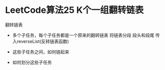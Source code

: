 # LeetCode算法25 K个一组翻转链表

翻转链表
- 多个子任务，每个子任务都是一个原来的翻转链表
    将链表分段   段头和段尾 传入reverseList(反转链表函数)
- 这些子任务之间，如何链起来
    
- 如何划分这些子任务
